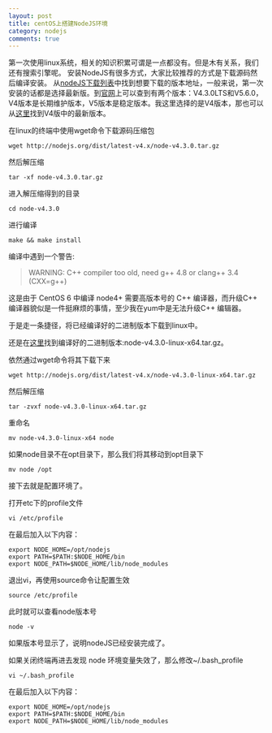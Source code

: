 ```yaml
---
layout: post
title: centOS上搭建NodeJS环境
category: nodejs
comments: true
---
```


第一次使用linux系统，相关的知识积累可谓是一点都没有。但是木有关系，我们还有搜索引擎呢。
安装NodeJS有很多方式，大家比较推荐的方式是下载源码然后编译安装。
从[nodeJS下载列表](http://nodejs.org/dist/)中找到想要下载的版本地址，一般来说，第一次安装的话都是选择最新版。到[官网](http://nodejs.org)上可以查到有两个版本：V4.3.0LTS和V5.6.0，V4版本是长期维护版本，V5版本是稳定版本。我这里选择的是V4版本，那也可以从[这里](https://nodejs.org/dist/latest-v4.x/)找到V4版中的最新版本。

在linux的终端中使用wget命令下载源码压缩包

```
wget http://nodejs.org/dist/latest-v4.x/node-v4.3.0.tar.gz
```

然后解压缩

```
tar -xf node-v4.3.0.tar.gz
```

进入解压缩得到的目录

```
cd node-v4.3.0
```

进行编译

```
make && make install
```

编译中遇到一个警告:

> WARNING: C++ compiler too old, need g++ 4.8 or clang++ 3.4 (CXX=g++)

这是由于 CentOS 6 中编译 node4+ 需要高版本号的 C++ 编译器，而升级C++ 编译器貌似是一件挺麻烦的事情，至少我在yum中是无法升级C++ 编辑器。

于是走一条捷径，将已经编译好的二进制版本下载到linux中。

还是在[这里](https://nodejs.org/dist/latest-v4.x/)找到编译好的二进制版本:node-v4.3.0-linux-x64.tar.gz。

依然通过wget命令将其下载下来

```
wget http://nodejs.org/dist/latest-v4.x/node-v4.3.0-linux-x64.tar.gz
```

然后解压缩

```
tar -zvxf node-v4.3.0-linux-x64.tar.gz
```

重命名

```
mv node-v4.3.0-linux-x64 node
```

如果node目录不在opt目录下，那么我们将其移动到opt目录下

```
mv node /opt
```

接下去就是配置环境了。

打开etc下的profile文件

```
vi /etc/profile
```

在最后加入以下内容：

```
export NODE_HOME=/opt/nodejs
export PATH=$PATH:$NODE_HOME/bin
export NODE_PATH=$NODE_HOME/lib/node_modules
```

退出vi，再使用source命令让配置生效

```
source /etc/profile
```

此时就可以查看node版本号

```
node -v
```

如果版本号显示了，说明nodeJS已经安装完成了。

如果关闭终端再进去发现 node 环境变量失效了，那么修改~/.bash_profile

```
vi ~/.bash_profile
```

在最后加入以下内容：

```
export NODE_HOME=/opt/nodejs
export PATH=$PATH:$NODE_HOME/bin
export NODE_PATH=$NODE_HOME/lib/node_modules
```